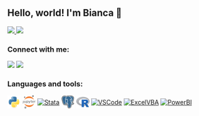## Hello, world! I'm Bianca :wave:


<div>
  <a href="https://github.com/bvillamarim">
  <img height="150em" src="https://github-readme-stats-bvillamarim.vercel.app/api?username=bvillamarim&show_icons=true&theme=dracula&include_all_commits=true&count_private=true"/>
  <img height="150em" src="https://github-readme-stats-bvillamarim.vercel.app/api/top-langs/?username=bvillamarim&layout=compact&langs_count=16&theme=dracula"/></a>
<div>

### Connect with me:
  <a href = "mailto: biancavillamarim@gmail.com"><img width="70px" src="https://img.shields.io/badge/-Gmail-%23EA4335?style=for-the-badge&logo=gmail&logoColor=white" target="_blank"></a>
  <a href="https://www.linkedin.com/in/biancavillamarim" target="_blank"><img width="90px" src="https://img.shields.io/badge/-LinkedIn-%230077B5?style=for-the-badge&logo=linkedin&logoColor=white" target="_blank"></a>
<br />

### Languages and tools:
<div style="display: inline_block">
  <a href="https://www.python.org/" target="_blank"><img align="center" alt="Python" width="30px" src="https://raw.githubusercontent.com/devicons/devicon/master/icons/python/python-original.svg"></a>
  <a href="https://jupyter.org/" target="_blank"><img align="center" alt="Jupyter" width="30px" src="https://raw.githubusercontent.com/devicons/devicon/master/icons/jupyter/jupyter-original-wordmark.svg"></a>
  <a href="https://www.stata.com/" target="_blank"><img align="center" alt="Stata" width="36px" src="https://upload.wikimedia.org/wikipedia/commons/7/79/Stata_logo_med_blue.png"></a>
  <a href="https://www.postgresql.org/" target="_blank"><img align="center" alt="Postgresql" width="30px" src="https://raw.githubusercontent.com/devicons/devicon/master/icons/postgresql/postgresql-original.svg"></a>
  <a href="https://www.r-project.org/" target="_blank"><img align="center" alt="R" width="30px" src="https://raw.githubusercontent.com/devicons/devicon/master/icons/r/r-original.svg"></a>
  <a href="https://code.visualstudio.com/" target="_blank"><img align="center" alt="VSCode" width="30px" src="https://github.com/hussainweb/hussainweb/blob/main/icons/vscode.png"></a>
  <a href="https://www.microsoft.com/pt-br/microsoft-365/excel" target="_blank"><img align="center" alt="ExcelVBA" width="30px" src="https://static.wikia.nocookie.net/logopedia/images/7/7f/Microsoft_Office_Excel_%282018%E2%80%93present%29.svg"></a>
  <a href="https://powerbi.microsoft.com/" target="_blank"><img align="center" alt="PowerBI" width="30px" src="https://static.wikia.nocookie.net/logopedia/images/2/2c/Microsoft_Power_BI_%282020%29.svg"></a>
</div>



<!--
![Stats Overview](https://github.com/bvillamarim/github-stats-transparent/blob/output/generated/overview.svg)
![Most Used Languages](https://github.com/bvillamarim/github-stats-transparent/blob/output/generated/languages.svg)

-->

